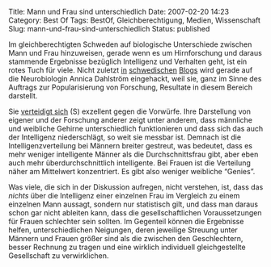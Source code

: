 Title: Mann und Frau sind unterschiedlich
Date: 2007-02-20 14:23
Category: Best Of
Tags: BestOf, Gleichberechtigung, Medien, Wissenschaft
Slug: mann-und-frau-sind-unterschiedlich
Status: published

Im gleichberechtigten Schweden auf biologische Unterschiede zwischen
Mann und Frau hinzuweisen, gerade wenn es um Hirnforschung und daraus
stammende Ergebnisse bezüglich Intelligenz und Verhalten geht, ist ein
rotes Tuch für viele. Nicht zuletzt
[in](http://www.jinge.se/index.php/allmnt/annika-dahlstrom-retar-kvinnorna.htm)
[schwedischen](http://gudmundson.blogspot.com/2007/02/mn-r-djur-kvinnor-ocks.html)
[Blogs](http://www.kulturbloggen.com/2007/02/funktionell_mag.html) wird
gerade auf die Neurobiologin Annica Dahlström eingehackt, weil sie, ganz
im Sinne des Auftrags zur Popularisierung von Forschung, Resultate in
diesem Bereich darstellt.

Sie [verteidigt
sich](http://www.dn.se/DNet/jsp/polopoly.jsp?d=572&a=619722) (S)
exzellent gegen die Vorwürfe. Ihre Darstellung von eigener und der
Forschung anderer zeigt unter anderem, dass männliche und weibliche
Gehirne unterschiedlich funktionieren und dass sich das auch der
Intelligenz niederschlägt, so weit sie messbar ist. Demnach ist die
Intelligenzverteilung bei Männern breiter gestreut, was bedeutet, dass
es mehr weniger intelligente Männer als die Durchschnittsfrau gibt, aber
eben auch mehr überdurchschnittlich intelligente. Bei Frauen ist die
Verteilung näher am Mittelwert konzentriert. Es gibt also weniger
weibliche “Genies”.

Was viele, die sich in der Diskussion aufregen, nicht verstehen, ist,
dass das *nichts* über die Intelligenz einer einzelnen Frau im Vergleich
zu einem einzelnen Mann aussagt, sondern nur statistisch gilt, und dass
man daraus schon gar nicht ableiten kann, dass die gesellschaftlichen
Voraussetzungen für Frauen schlechter sein sollten. Im Gegenteil können
die Ergebnisse helfen, unterschiedlichen Neigungen, deren jeweilige
Streuung unter Männern und Frauen größer sind als die zwischen den
Geschlechtern, besser Rechnung zu tragen und eine wirklich individuell
gleichgestellte Gesellschaft zu verwirklichen.

